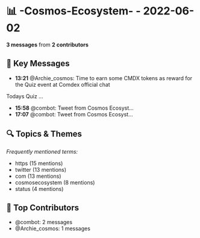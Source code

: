 # 📊 -Cosmos-Ecosystem- - 2022-06-02
**3 messages** from **2 contributors**

## 💬 Key Messages
- **13:21** @Archie_cosmos: Time to earn some CMDX tokens as reward for the Quiz event at Comdex official chat

Todays Quiz 
...
- **15:58** @combot: [‌‌‌‌‎⁠](https://twitter.com/CosmosEcosystem/status/1532391172328591362)Tweet from Cosmos Ecosyst...
- **17:07** @combot: [‌‌‌‌‎⁠](https://twitter.com/CosmosEcosystem/status/1532408474596003842)Tweet from Cosmos Ecosyst...

## 🔍 Topics & Themes
*Frequently mentioned terms:*
- https (15 mentions)
- twitter (13 mentions)
- com (13 mentions)
- cosmosecosystem (8 mentions)
- status (4 mentions)

## 👥 Top Contributors
- @combot: 2 messages
- @Archie_cosmos: 1 messages